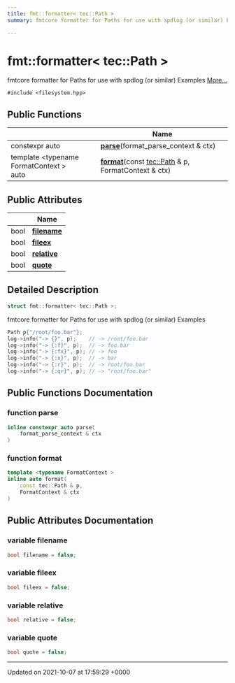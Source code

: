 ```yaml
---
title: fmt::formatter< tec::Path >
summary: fmtcore formatter for Paths for use with spdlog (or similar) Examples 

---
```


# fmt::formatter< tec::Path >



fmtcore formatter for Paths for use with spdlog (or similar) Examples  [More...](#detailed-description)


`#include <filesystem.hpp>`

## Public Functions

|                | Name           |
| -------------- | -------------- |
| constexpr auto | **[parse](/engine/Classes/structfmt_1_1formatter_3_01tec_1_1_path_01_4/#function-parse)**(format_parse_context & ctx) |
| template <typename FormatContext \> <br>auto | **[format](/engine/Classes/structfmt_1_1formatter_3_01tec_1_1_path_01_4/#function-format)**(const [tec::Path](/engine/Classes/classtec_1_1_path/) & p, FormatContext & ctx) |

## Public Attributes

|                | Name           |
| -------------- | -------------- |
| bool | **[filename](/engine/Classes/structfmt_1_1formatter_3_01tec_1_1_path_01_4/#variable-filename)**  |
| bool | **[fileex](/engine/Classes/structfmt_1_1formatter_3_01tec_1_1_path_01_4/#variable-fileex)**  |
| bool | **[relative](/engine/Classes/structfmt_1_1formatter_3_01tec_1_1_path_01_4/#variable-relative)**  |
| bool | **[quote](/engine/Classes/structfmt_1_1formatter_3_01tec_1_1_path_01_4/#variable-quote)**  |

## Detailed Description

```cpp
struct fmt::formatter< tec::Path >;
```

fmtcore formatter for Paths for use with spdlog (or similar) Examples 



```cpp
Path p{"/root/foo.bar"};
log->info("-> {}", p);    // -> /root/foo.bar
log->info("-> {:f}", p);  // -> foo.bar
log->info("-> {:fx}", p); // -> foo
log->info("-> {:x}", p);  // -> bar
log->info("-> {:r}", p);  // -> root/foo.bar
log->info("-> {:qr}", p); // -> "root/foo.bar"
```

## Public Functions Documentation

### function parse

```cpp
inline constexpr auto parse(
    format_parse_context & ctx
)
```


### function format

```cpp
template <typename FormatContext >
inline auto format(
    const tec::Path & p,
    FormatContext & ctx
)
```


## Public Attributes Documentation

### variable filename

```cpp
bool filename = false;
```


### variable fileex

```cpp
bool fileex = false;
```


### variable relative

```cpp
bool relative = false;
```


### variable quote

```cpp
bool quote = false;
```


-------------------------------

Updated on 2021-10-07 at 17:59:29 +0000